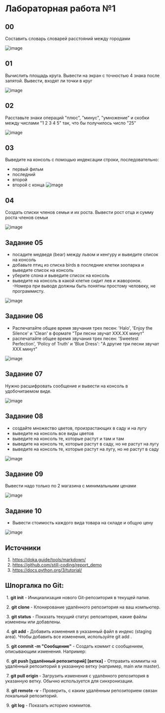 # Лабораторная работа №1
## 00
Составить словарь словарей расстояний между городами

![image](https://github.com/user-attachments/assets/e02c285c-4bf8-4691-a12e-8c7ab0c53a38)

## 01
Вычислить площадь круга. Вывести на экран с точностью 4 знака после запятой. Вывести, входят ли точки в круг

![image](https://github.com/user-attachments/assets/0ad498c9-e723-40ad-98f4-aeca50997251)

## 02
Расставьте знаки операций "плюс", "минус", "умножение" и скобки между числами "1 2 3 4 5" так, что бы получилось число "25"

![image](https://github.com/user-attachments/assets/598d88e5-709f-4a77-8ae1-ac8c2b357b16)

## 03
Выведите на консоль с помощью индексации строки, последовательно:
- первый фильм
- последний
- второй
- второй с конца
![image](https://github.com/user-attachments/assets/81be0752-f362-4c03-bc01-93d4bb77e839)

## 04
Создать списки членов семьи и их роста. Вывести рост отца и сумму роста членов семьи

![image](https://github.com/user-attachments/assets/be02cdba-0ebe-4e0f-bb22-25b44dde7adc)

## Задание 05
- посадите медведя (bear) между львом и кенгуру и выведите список на консоль
- добавьте птиц из списка birds в последние клетки зоопарка и выведите список на консоль
- уберите слона и выведите список на консоль
- выведите на консоль в какой клетке сидит лев и жаворонок.
-Номера при выводе должны быть понятны простому человеку, не программисту.

![image](https://github.com/user-attachments/assets/c300524e-0bf0-43b3-8fba-e18213aa3a95)

## Задание 06
- Распечатайте общее время звучания трех песен: 'Halo', 'Enjoy the Silence' и 'Clean' в формате "Три песни звучат ХХХ.XX минут"
- распечатайте общее время звучания трех песен: 'Sweetest Perfection', 'Policy of Truth' и 'Blue Dress': "А другие три песни звучат ХХХ минут"

![image](https://github.com/user-attachments/assets/29ef2877-785e-442f-a9c5-0d50d6896680)

## Задание 07
Нужно расшифровать сообщение и вывести на консоль в удобочитаемом виде.

![image](https://github.com/user-attachments/assets/5fcaf06a-b462-41cc-9edd-809b3995632c)

## Задание 08
- создайте множество цветов, произрастающих в саду и на лугу
- выведите на консоль все виды цветов
- выведите на консоль те, которые растут и там и там
- выведите на консоль те, которые растут в саду, но не растут на лугу
- выведите на консоль те, которые растут на лугу, но не растут в саду

![image](https://github.com/user-attachments/assets/89b5d691-049b-493b-9c04-4052b5650d7e)

## Задание 09
Вывести надо только по 2 магазина с минимальными ценами

![image](https://github.com/user-attachments/assets/84fdaa80-10bf-4a2c-94e5-9ccd89cab8ef)

## Задание 10
- Вывести стоимость каждого вида товара на складе и общую цену

![image](https://github.com/user-attachments/assets/c91e86dd-d73b-47ae-ad13-f073ee11ca15)

## Источники
1. https://doka.guide/tools/markdown/
2. https://github.com/still-coding/report_demo
3. https://docs.python.org/3/tutorial/
## Шпоргалка по Git:

​	1. **git init** - Инициализация нового Git-репозитория в текущей папке.

​	2. **git clone <url>** - Клонирование удалённого репозитория на ваш компьютер.

​	3. **git status** - Показать текущий статус репозитория, какие файлы изменены или добавлены.

​	4. **git add <file>** - Добавить изменения в указанный файл в индекс (staging area). Чтобы добавить все изменения, используйте git add .

​	5. **git commit -m "Сообщение"** - Создать коммит с сообщением, описывающим изменения. Например:

​	6. **git push [удалённый репозиторий] [ветка]**  - Отправить коммиты на удалённый репозиторий в указанную ветку (например, main или master).

​	7. **git pull origin <branch>** - Загрузить изменения с удалённого репозитория в указанную ветку. Обычно используется для синхронизации.

​	8. **git remote -v** - Проверить, с каким удалённым репозиторием связан локальный репозиторий.

​	9. **git log** - Показать историю коммитов.
